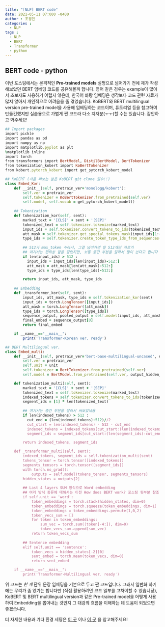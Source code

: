 ```yaml
---
title: "[NLP] BERT code"
date: 2021-05-11 07:000 -0400
author : 조경민
categories :
  - NLP
tags :
  - NLP
  - BERT
  - Transformer
  - python
---
```


## BERT code - python

이번 포스팅에서는 본격적인 **Pre-trained models** 설명으로 넘어가기 전에 제가 작성해보았던 BERT 임베딩 코드를 공유해볼까 합니다. 영어 같은 경우는 example이 많아서 초보자도 사용하기 어렵지 않은데, 한국어 바탕 임베딩은 생각보다 코드 관련 자료가 많지 않아서 개인적으로 어려움을 좀 겪었습니다. KoBERT와 BERT multilingual version pre-trained model을 사용해 임베딩하는 코드이며, 튜토리얼 등을 참고하여 만들긴했지만 실습용으로 가볍게 짠 코드라 다소 지저분(ㅜㅜ)할 수는 있습니다. 감안하고 봐주세요!

```ruby
## Import packages
import pickle
import pandas as pd
import numpy as np
import matplotlib.pyplot as plt
%matplotlib inline
import torch
from transformers import BertModel, DistilBertModel, BertTokenizer
from tokenization_kobert import KoBertTokenizer
from kobert.pytorch_kobert import get_pytorch_kobert_model

## KoBERT (처음 써보는 분은 KoBERT git clone 필수!!)
class Embed_Kor:
    def __init__(self, pretrain_ver='monologg/kobert'):
        self.ver = pretrain_ver
        self.tokenizer = KoBertTokenizer.from_pretrained(self.ver)
        self.model, self.vocab = get_pytorch_kobert_model()
        
    ## Tokenization
    def tokenization_kor(self, sent):
        marked_text = '[CLS]' + sent + '[SEP]'
        tokenized_text = self.tokenizer.tokenize(marked_text)
        input_ids = self.tokenizer.convert_tokens_to_ids(tokenized_text)
        att_mask = self.tokenizer.get_special_tokens_mask(input_ids[1:-1])
        type_ids = self.tokenizer.create_token_type_ids_from_sequences(input_ids[1:-1])
        
        ## 512가 max_token 수라서, 그걸 넘어가면 앞 512개만 자르기
        ## 여기서는 편의상 앞을 잘랐지만, 보통 중간 부분을 잘라서 많이 쓴다고 합니다
        if len(input_ids) > 512 :
          input_ids = input_ids[len(input_ids)-512:]
          att_mask = att_mask[len(att_mask)-512:]
          type_ids = type_ids[len(type_ids)-512:]

        return input_ids, att_mask, type_ids
            
    ## Embedding
    def _transformer_kor(self, sent):
        input_ids, att_mask, type_ids = self.tokenization_kor(sent)
        input_ids = torch.LongTensor([input_ids])
        att_mask = torch.LongTensor([att_mask])
        type_ids = torch.LongTensor([type_ids])
        sequence_output, pooled_output = self.model(input_ids, att_mask, type_ids)
        final_embed = sequence_output[0]
        return final_embed

    if __name__=="__main__":
        print('Transformer-Korean ver. ready')

## BERT Multilingual ver.
class Embed_multi:
    def __init__(self, pretrain_ver='bert-base-multilingual-uncased', unit='sentence'):
        self.ver = pretrain_ver
        self.unit = unit
        self.tokenizer = BertTokenizer.from_pretrained(self.ver)
        self.model = BertModel.from_pretrained(self.ver, output_hidden_states = True)

    def tokenization_multi(self, sent):
        marked_text = '[CLS]' + sent + '[SEP]'
        tokenized_text = self.tokenizer.tokenize(marked_text)
        indexed_tokens = self.tokenizer.convert_tokens_to_ids(tokenized_text)
        segment_ids = [1] * len(tokenized_text)
        
        ## 여기서는 중간 부분을 잘라서 써보았네용
        if len(indexed_tokens) > 512 :
          cut_end = (len(indexed_tokens)-512)//2
          cut_start = len(indexed_tokens) - 512 - cut_end
          indexed_tokens = indexed_tokens[cut_start:(len(indexed_tokens)-cut_end)]
          segment_ids = segment_ids[cut_start:(len(segment_ids)-cut_end)]

        return indexed_tokens, segment_ids

    def _transformer_multi(self, sent):
        indexed_tokens, segment_ids = self.tokenization_multi(sent)
        tokens_tensor = torch.tensor([indexed_tokens])
        segments_tensors = torch.tensor([segment_ids])
        with torch.no_grad():
            outputs = self.model(tokens_tensor, segments_tensors)
        hidden_states = outputs[2]
        
        ## Last 4 layers SUM 방식으로 Word embedding
        ## 여러 방식 종류에 대해서는 이전 How does BERT work? 포스팅 뒷부분 참조
        if self.unit == 'word':
            token_embeddings = torch.stack(hidden_states, dim=0)
            token_embeddings = torch.squeeze(token_embeddings, dim=1)
            token_embeddings = token_embeddings.permute(1,0,2)
            token_vecs_sum = []
            for token in token_embeddings:
                sum_vec = torch.sum((token[-4:]), dim=0)
                token_vecs_sum.append(sum_vec)
            return token_vecs_sum
                
        ## Sentence embedding
        elif self.unit == 'sentence':
            token_vecs = hidden_states[-2][0]
            sent_embed = torch.mean(token_vecs, dim=0)
            return sent_embed

    if __name__=="__main__":
        print('Transformer-Multilingual ver. ready')
```



위 코드는 _한 개_ 단위 문장 임베딩을 기본으로 두고 짠 코드입니다. 그래서 일반화 하기에는 무리가 좀 있기는 합니다만 (직접 활용하려면 코드 일부를 고쳐야할 수 있습니당), KoBERT 및 BERT multilingual version과 같은 Pre-trained model을 어떻게 사용하여 Embedding을 뽑아내는 것인지 그 대강의 흐름을 이해하는 데 도움이 되었으면 좋겠습니다.

더 자세한 내용과 기타 환경 세팅은 [이 곳](https://github.com/SKTBrain/KoBERT) 이나 [이 곳](https://mccormickml.com/2019/05/14/BERT-word-embeddings-tutorial/#32-understanding-the-output) 을 참고해주세요!

